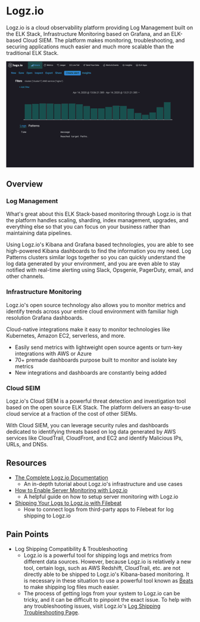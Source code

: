 # Logz.io

Logz.io is a cloud observability platform providing Log Management built on the ELK Stack, Infrastructure Monitoring based on Grafana, and an ELK-based Cloud SIEM. The platform makes monitoring, troubleshooting, and securing applications much easier and much more scalable than the traditional ELK Stack.

![Image of Dashboard](assets/logz-dashboard.gif)

## Overview

### Log Management

What's great about this ELK Stack-based monitoring through Logz.io is that the platform handles scaling, sharding, index management, upgrades, and everything else so that you can focus on your business rather than maintaining data pipelines.

Using Logz.io's Kibana and Grafana based technologies, you are able to see high-powered Kibana dashboards to find the information you my need. Log Patterns clusters similar logs together so you can quickly understand the log data generated by your environment, and you are even able to stay notified with real-time alerting using Slack, Opsgenie, PagerDuty, email, and other channels.

### Infrastructure Monitoring

Logz.io's open source technology also allows you to monitor metrics and identify trends across your entire cloud environment with familiar high resolution Grafana dashboards.

Cloud-native integrations make it easy to monitor technologies like Kubernetes, Amazon EC2, serverless, and more.
- Easily send metrics with lightweight open source agents or turn-key integrations with AWS or Azure
- 70+ premade dashboards purpose built to monitor and isolate key metrics
- New integrations and dashboards are constantly being added

### Cloud SEIM

Logz.io's Cloud SIEM is a powerful threat detection and investigation tool based on the open source ELK Stack. The platform delivers an easy-to-use cloud service at a fraction of the cost of other SIEMs.

With Cloud SIEM, you can leverage security rules and dashboards dedicated to identifying threats based on log data generated by AWS services like CloudTrail, CloudFront, and EC2 and identify Malicious IPs, URLs, and DNSs.

## Resources

- [The Complete Logz.io Documentation](https://docs.logz.io/)
  - An in-depth tutorial about Logz.io's infrastructure and use cases
- [How to Enable Server Monitoring with Logz.io](https://logz.io/blog/server-monitoring/)
  - A helpful guide on how to setup server monitoring with Logz.io
- [Shipping Your Logs to Logz.io with Filebeat](https://logz.io/blog/shipping-logs-filebeat/)
  - How to connect logs from third-party apps to Filebeat for log shipping to Logz.io

## Pain Points

- Log Shipping Compatibility & Troubleshooting
  - Logz.io is a powerful tool for shipping logs and metrics from different data sources. However, because Logz.io is relatively a new tool, certain logs, such as AWS Redshift, CloudTrail, etc. are not directly able to be shipped to Logz.io's Kibana-based monitoring. It is necessary in these situation to use a powerful tool known as [Beats](https://logz.io/tag/beats/) to make shipping log files much easier.
  - The process of getting logs from your system to Logz.io can be tricky, and it can be difficult to pinpoint the exact issue. To help with any troubleshooting issues, visit Logz.io's [Log Shipping Troubleshooting Page](https://docs.logz.io/user-guide/log-shipping/log-shipping-troubleshooting.html).
